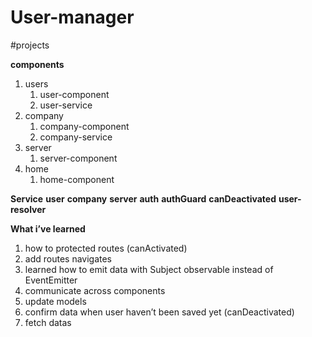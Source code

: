 # User-manager
#projects 

**components**

1. users
	1. user-component
	2. user-service
1. company
	1. company-component
	2. company-service
1. server
	1. server-component
1. home
	1. home-component

**Service**
	**user**
	**company**
	**server**
	**auth**
	**authGuard**
	**canDeactivated**
	**user-resolver**

**What i’ve learned**
1. how to protected routes (canActivated)
2. add routes navigates
3. learned how to emit data with Subject observable instead of EventEmitter
4. communicate across components
5. update models
6. confirm data when user haven’t been saved yet (canDeactivated)
7. fetch datas